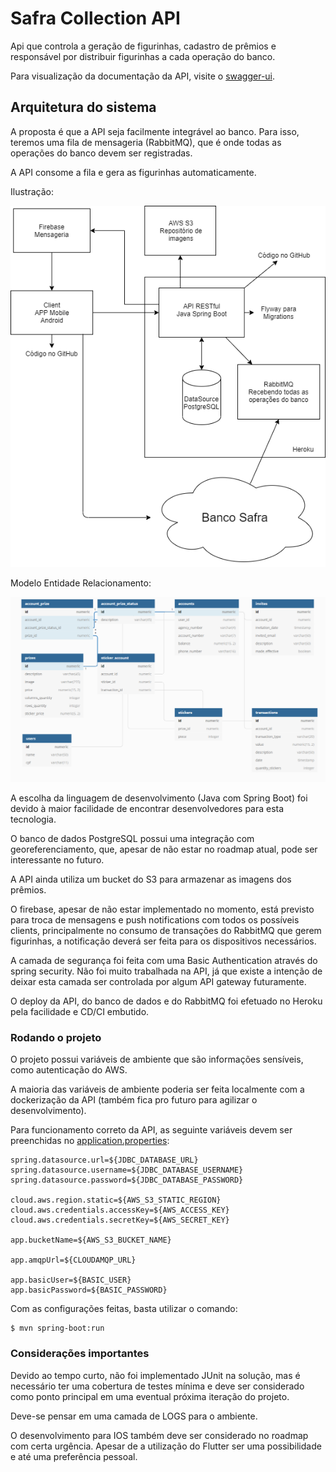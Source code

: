 # Safra Collection API


Api que controla a geração de figurinhas, cadastro de prêmios e responsável por distribuir figurinhas a cada operação do banco.

Para visualização da documentação da API, visite o [swagger-ui](https://hacka-bank.herokuapp.com/api/swagger-ui/index.html?configUrl=/api/v3/api-docs/swagger-config).


## Arquitetura do sistema


A proposta é que a API seja facilmente integrável ao banco. Para isso, teremos uma fila de mensageria (RabbitMQ), que é onde todas as operações do banco devem ser registradas.

A API consome a fila e gera as figurinhas automaticamente.

Ilustração:


![Alt text](arquitetura-safra-collection.png?raw=true "Title")


Modelo Entidade Relacionamento:


![Alt text](mer.PNG?raw=true "Title")


A escolha da linguagem de desenvolvimento (Java com Spring Boot) foi devido à maior facilidade de encontrar desenvolvedores para esta tecnologia.

O banco de dados PostgreSQL possui uma integração com georeferenciamento, que, apesar de não estar no roadmap atual, pode ser interessante no futuro.

A API ainda utiliza um bucket do S3 para armazenar as imagens dos prêmios.

O firebase, apesar de não estar implementado no momento, está previsto para troca de mensagens e push notifications com todos os possíveis clients, principalmente no consumo de transações do RabbitMQ que gerem figurinhas, a notificação deverá ser feita para os dispositivos necessários.

A camada de segurança foi feita com uma Basic Authentication através do spring security. Não foi muito trabalhada na API, já que existe a intenção de deixar esta camada ser controlada por algum API gateway futuramente.

O deploy da API, do banco de dados e do RabbitMQ foi efetuado no Heroku pela facilidade e CD/CI embutido.



### Rodando o projeto


O projeto possui variáveis de ambiente que são informações sensíveis, como autenticação do AWS.

A maioria das variáveis de ambiente poderia ser feita localmente com a dockerização da API (também fica pro futuro para agilizar o desenvolvimento).

Para funcionamento correto da API, as seguinte variáveis devem ser preenchidas no [application.properties](/safra-t6/src/main/resources/application.properties):

```
spring.datasource.url=${JDBC_DATABASE_URL}
spring.datasource.username=${JDBC_DATABASE_USERNAME}
spring.datasource.password=${JDBC_DATABASE_PASSWORD}

cloud.aws.region.static=${AWS_S3_STATIC_REGION}
cloud.aws.credentials.accessKey=${AWS_ACCESS_KEY}
cloud.aws.credentials.secretKey=${AWS_SECRET_KEY}

app.bucketName=${AWS_S3_BUCKET_NAME}

app.amqpUrl=${CLOUDAMQP_URL}

app.basicUser=${BASIC_USER}
app.basicPassword=${BASIC_PASSWORD}
```

Com as configurações feitas, basta utilizar o comando:

```
$ mvn spring-boot:run
```



### Considerações importantes


Devido ao tempo curto, não foi implementado JUnit na solução, mas é necessário ter uma cobertura de testes mínima e deve ser considerado como ponto principal em uma eventual próxima iteração do projeto.

Deve-se pensar em uma camada de LOGS para o ambiente.

O desenvolvimento para IOS também deve ser considerado no roadmap com certa urgência. Apesar de a utilização do Flutter ser uma possibilidade e até uma preferência pessoal.

